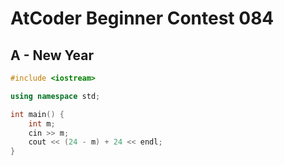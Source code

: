 # AtCoder Beginner Contest 084
## A - New Year
```cpp
#include <iostream>

using namespace std;

int main() {
    int m;
    cin >> m;
    cout << (24 - m) + 24 << endl;
}
```
